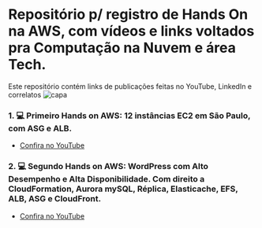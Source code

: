 # Repositório p/ registro de Hands On na AWS, com vídeos e links voltados pra Computação na Nuvem e área Tech.

Este repositório contém links de publicações feitas no YouTube, LinkedIn e correlatos
![capa](https://github.com/user-attachments/assets/855ad54c-ee1a-4bba-a395-3941884ccc8d)

### 1. 💻 Primeiro Hands on AWS: 12 instâncias EC2 em São Paulo, com ASG e ALB.
- [Confira no YouTube](https://youtu.be/snQuYvEOqa8/)

### 2. 💻 Segundo Hands on AWS: WordPress com Alto Desempenho e Alta Disponibilidade. Com direito a CloudFormation, Aurora mySQL, Réplica, Elasticache, EFS, ALB, ASG e CloudFront.
- [Confira no YouTube](https://youtu.be/hSKTYRnx-ZI)
